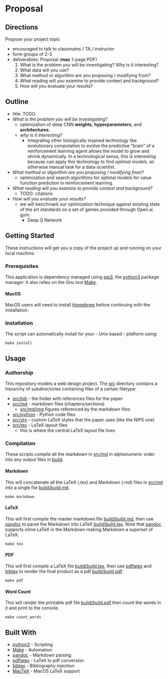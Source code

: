 # Proposal

## Directions

Propose your project topic

-   encouraged to talk to classmates / TA / instructor
-   form groups of 2-3
-   deliverables: Proposal (**max** 1-page PDF)
	1.  What is the problem you will be investigating? Why is it interesting?
	1.  What data will you use?
	1.  What method or algorithm are you proposing / modifying from?
	1.  What reading will you examine to provide context and background?
	1.  How will you evaluate your results?

## Outline

-   title: TODO
-   _What is the problem you will be investigating?_
	-   optimization of deep CNN **weights**, **hyperparameters**, and
		**architectures**.
	-   _why is it interesting?_
		-   Integrating other biologically inspired technology like evolutionary
			computation to evolve the predictive "brain" of a reinforcement
			learning agent allows the model to grow and shrink dynamically.
			In a technological sense, this is interesting because can apply this
			technology to find _optimal models_, an otherwise manual task for a
			data-scientist.
-   _What method or algorithm are you proposing / modifying from?_
	-   optimization and search algorithms for optimal models for value
		function prediction in reinforcement learning.
-   _What reading will you examine to provide context and background?_
	-   TODO: citations
-   _How will you evaluate your results?_
	-   we will benchmark our optimization technique against existing state
		of the art standards on a set of games provided through Open.ai gym.
		-   Deep Q Network


## Getting Started

These instructions will get you a copy of the project up and running on your
local machine.

### Prerequisites

This application is dependency managed using [pip3][pip], the
[python3][python] package manager. It also relies on the Gnu tool [Make][].

#### MacOS

MacOS users will need to install [Homebrew][brew] before continuing with the
installation.

### Installation

The script can automatically install for your - Unix based - platform using:

```shell
make install
```

## Usage

### Authorship

This repository models a web design project. The [src][] directory contains a
hierarchy of subdirectories containing files of a certain filetype:

*   [src/bib][] - the folder with references files for the paper
*   [src/md][] - markdown files (chapters/sections)
    *   [src/md/img][] figures referenced by the markdown files
*   [src/python][] - Python code files
*   [src/sty][] - custom LaTeX styles that the paper uses (like the NIPS one)
*   [src/tex][] - LaTeX layout files
    *   this is where the central LaTeX layout file lives

### Compilation

These scripts compile all the markdown in [src/md][] in _alphanumeric_
order into any output files in [build][].

#### Markdown

This will concatenate all the LaTeX (.tex) and Markdown (.md) files in
[src/md][] into a single file [build/build.md][].

```shell
make markdown
```

#### LaTeX

This will first compile the master markdown file [build/build.md][], then use
[pandoc][] to parse the Markdown into LaTeX [build/build.tex][]. Note that
[pandoc][] supports inline LaTeX in the Markdown making Markdown a _superset_
of LaTeX.

```shell
make tex
```

#### PDF

This will first compile a LaTeX file [build/build.tex][], then use
[pdflatex][] and [bibtex][] to render the final product as a pdf
[build/build.pdf][].

```shell
make pdf
```

#### Word Count

This will render the printable pdf file [build/build.pdf][] then count the
words in it and print to the console.

```shell
make count_words
```

## Built With

*   [python3][python] - Scripting
*   [Make][] - Automation
*   [pandoc][] - Markdown parsing
*   [pdflatex][] - LaTeX to pdf conversion
*   [bibtex][] - Bibliography injection
*   [MacTeX][] - MacOS LaTeX support


<!-- Link shortcuts -->

<!-- Project files -->
[src]: ./src
[src/md]: ./src/md
[src/md/img]: ./src/md/img
[src/tex]: ./src/tex
[src/python]: ./src/python
[src/bib]: ./src/bib
[src/sty]: ./src/sty
<!-- Build Files -->
[build]: ./build
[build/build.md]: build/build.md
[build/build.tex]: build/build.tex
[build/build.pdf]: build/build.pdf
<!-- References -->
[Make]: https://www.gnu.org/software/make/
[brew]: https://brew.sh
[pip]: https://pip.pypa.io/en/stable/
[python]: https://www.python.org
[pandoc]: https://pandoc.org
[MacTeX]: http://www.tug.org/mactex/
[pdflatex]: https://www.tug.org/applications/pdftex/
[bibtex]: http://www.bibtex.org/

